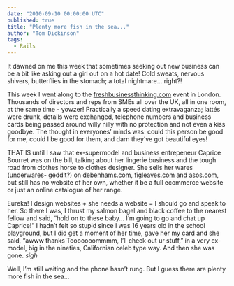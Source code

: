 ```yaml
---
date: "2010-09-10 00:00:00 UTC"
published: true
title: "Plenty more fish in the sea..."
author: "Tom Dickinson"
tags:
  - Rails
---
```


It dawned on me this week that sometimes seeking out new business can be a bit like asking out a girl out on a hot date! Cold sweats, nervous shivers, butterflies in the stomach; a total nightmare... right?!

This week I went along to the <a href="http://www.freshbusinessthinking.com/" target="_blank">freshbusinessthinking.com</a> event in London. Thousands of directors and reps from SMEs all over the UK, all in one room, at the same time - yowzer! Practically a speed dating extravaganza; latt&eacute;s were drunk, details were exchanged, telephone numbers and business cards being passed around willy nilly with no protection and not even a kiss goodbye. The thought in everyones&rsquo; minds was: could this person be good for me, could I be good for them, and darn they&rsquo;ve got beautiful eyes!

THAT IS until I saw that ex-supermodel and business entrepeneur Caprice Bourret was on the bill, talking about her lingerie business and the tough road from clothes horse to clothes designer. She sells her wares (underwares- geddit?) on <a href="http://www.debenhams.com/" target="_blank">debenhams.com</a>, <a href="http://www.figleaves.com/uk/home.asp" target="_blank">figleaves.com</a> and <a href="http://www.asos.com/" target="_blank">asos.com</a>, but still has no website of her own, whether it be a full ecommerce website or just an online catalogue of her range.

Eureka! I design websites + she needs a website = I should go and speak to her. So there I was, I thrust my salmon bagel and black coffee to the nearest fellow and said, &ldquo;hold on to these baby... I&rsquo;m going to go and chat up Caprice!&rdquo; I hadn&rsquo;t felt so stupid since I was 16 years old in the school playground, but I did get a moment of her time, gave her my card and she said, &ldquo;awww thanks Tooooooommmm, I&rsquo;ll check out ur stuff,&rdquo; in a very ex-model, big in the nineties, Californian celeb type way. And then she was gone. *sigh*

Well, I&rsquo;m still waiting and the phone hasn&rsquo;t rung. But I guess there are plenty more fish in the sea...</p>

